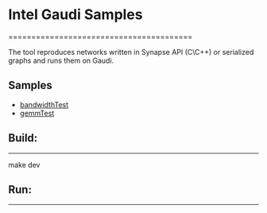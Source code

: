 # Intel Gaudi Samples
========================================

The tool reproduces networks written in Synapse API (C\C++) or serialized graphs and runs them on Gaudi.

## Samples

- [bandwidthTest](./bandwidthTest/README.md)
- [gemmTest](./gemmTest/README.md)

## Build:
-----------------------------------------

make dev


## Run:
------------------------------------------

